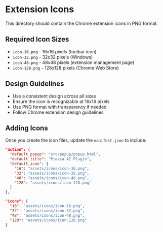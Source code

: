 # Extension Icons

This directory should contain the Chrome extension icons in PNG format.

## Required Icon Sizes

- `icon-16.png` - 16x16 pixels (toolbar icon)
- `icon-32.png` - 32x32 pixels (Windows)
- `icon-48.png` - 48x48 pixels (extension management page)
- `icon-128.png` - 128x128 pixels (Chrome Web Store)

## Design Guidelines

- Use a consistent design across all sizes
- Ensure the icon is recognizable at 16x16 pixels
- Use PNG format with transparency if needed
- Follow Chrome extension design guidelines

## Adding Icons

Once you create the icon files, update the `manifest.json` to include:

```json
"action": {
  "default_popup": "src/popup/popup.html",
  "default_title": "Piazza AI Plugin",
  "default_icon": {
    "16": "assets/icons/icon-16.png",
    "32": "assets/icons/icon-32.png",
    "48": "assets/icons/icon-48.png",
    "128": "assets/icons/icon-128.png"
  }
},

"icons": {
  "16": "assets/icons/icon-16.png",
  "32": "assets/icons/icon-32.png",
  "48": "assets/icons/icon-48.png",
  "128": "assets/icons/icon-128.png"
}
```
